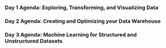 ### Day 1 Agenda: Exploring, Transforming, and Visualizing Data

### Day 2 Agenda: Creating and Optimizing your Data Warehouse

### Day 3 Agenda: Machine Learning for Structured and Unstructured Datasets